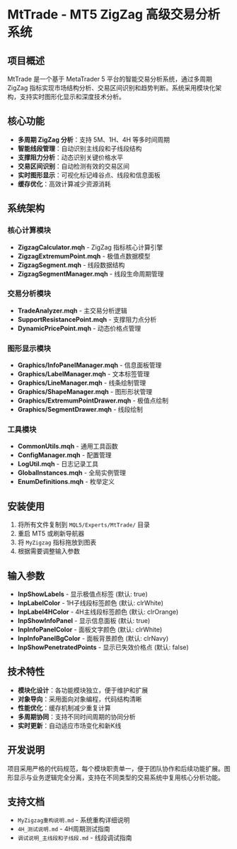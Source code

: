 # MtTrade - MT5 ZigZag 高级交易分析系统

## 项目概述

MtTrade 是一个基于 MetaTrader 5 平台的智能交易分析系统，通过多周期 ZigZag 指标实现市场结构分析、交易区间识别和趋势判断。系统采用模块化架构，支持实时图形化显示和深度技术分析。

## 核心功能

- **多周期 ZigZag 分析**：支持 5M、1H、4H 等多时间周期
- **智能线段管理**：自动识别主线段和子线段结构
- **支撑阻力分析**：动态识别关键价格水平
- **交易区间识别**：自动检测有效的交易区间
- **实时图形显示**：可视化标记峰谷点、线段和信息面板
- **缓存优化**：高效计算减少资源消耗

## 系统架构

### 核心计算模块
- **ZigzagCalculator.mqh** - ZigZag 指标核心计算引擎
- **ZigzagExtremumPoint.mqh** - 极值点数据模型
- **ZigzagSegment.mqh** - 线段数据结构
- **ZigzagSegmentManager.mqh** - 线段生命周期管理

### 交易分析模块  
- **TradeAnalyzer.mqh** - 主交易分析逻辑
- **SupportResistancePoint.mqh** - 支撑阻力点分析
- **DynamicPricePoint.mqh** - 动态价格点管理

### 图形显示模块
- **Graphics/InfoPanelManager.mqh** - 信息面板管理
- **Graphics/LabelManager.mqh** - 文本标签管理  
- **Graphics/LineManager.mqh** - 线条绘制管理
- **Graphics/ShapeManager.mqh** - 图形形状管理
- **Graphics/ExtremumPointDrawer.mqh** - 极值点绘制
- **Graphics/SegmentDrawer.mqh** - 线段绘制

### 工具模块
- **CommonUtils.mqh** - 通用工具函数
- **ConfigManager.mqh** - 配置管理
- **LogUtil.mqh** - 日志记录工具
- **GlobalInstances.mqh** - 全局实例管理
- **EnumDefinitions.mqh** - 枚举定义

## 安装使用

1. 将所有文件复制到 `MQL5/Experts/MtTrade/` 目录
2. 重启 MT5 或刷新导航器
3. 将 `MyZigzag` 指标拖放到图表
4. 根据需要调整输入参数

## 输入参数

- **InpShowLabels** - 显示极值点标签 (默认: true)
- **InpLabelColor** - 1H子线段标签颜色 (默认: clrWhite)  
- **InpLabel4HColor** - 4H主线段标签颜色 (默认: clrOrange)
- **InpShowInfoPanel** - 显示信息面板 (默认: true)
- **InpInfoPanelColor** - 面板文字颜色 (默认: clrWhite)
- **InpInfoPanelBgColor** - 面板背景颜色 (默认: clrNavy)
- **InpShowPenetratedPoints** - 显示已失效价格点 (默认: false)

## 技术特性

- **模块化设计**：各功能模块独立，便于维护和扩展
- **对象导向**：采用面向对象编程，代码结构清晰
- **性能优化**：缓存机制减少重复计算
- **多周期协同**：支持不同时间周期的协同分析
- **实时更新**：自动适应市场变化和新K线

## 开发说明

项目采用严格的代码规范，每个模块职责单一，便于团队协作和后续功能扩展。图形显示与业务逻辑完全分离，支持在不同类型的交易系统中复用核心分析功能。

## 支持文档

- `MyZigzag重构说明.md` - 系统重构详细说明
- `4H_测试说明.md` - 4H周期测试指南  
- `调试说明_主线段和子线段.md` - 线段调试指南